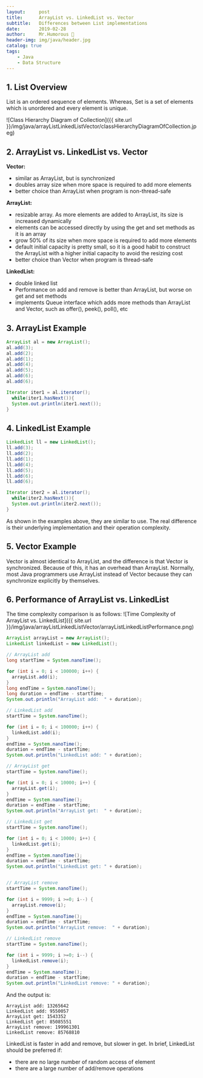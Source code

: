 ```yaml
---
layout:     post
title:      ArrayList vs. LinkedList vs. Vector
subtitle:   Differences between List implementations
date:       2019-02-28
author:     Mr.Humorous 🥘
header-img: img/java/header.jpg
catalog: true
tags:
    - Java
    - Data Structure
---
```


## 1. List Overview
List is an ordered sequence of elements. Whereas, Set is a set of elements which is unordered and every element is unique.

![Class Hierarchy Diagram of Collection]({{ site.url }}/img/java/arrayListLinkedListVector/classHierarchyDiagramOfCollection.jpeg)

## 2. ArrayList vs. LinkedList vs. Vector
__Vector:__
- similar as ArrayList, but is synchronized
- doubles array size when more space is required to add more elements
- better choice than ArrayList when program is non-thread-safe

__ArrayList:__
- resizable array. As more elements are added to ArrayList, its size is increased dynamically
- elements can be accessed directly by using the get and set methods as it is an array
- grow 50% of its size when more space is required to add more elements
- default initial capacity is pretty small, so it is a good habit to construct the ArrayList with a higher initial capacity to avoid the resizing cost
- better choice than Vector when program is thread-safe

__LinkedList:__
- double linked list
- Performance on add and remove is better than ArrayList, but worse on get and set methods
- implements Queue interface which adds more methods than ArrayList and Vector, such as offer(), peek(), poll(), etc

## 3. ArrayList Example
```java
ArrayList al = new ArrayList();
al.add(3);
al.add(2);
al.add(1);
al.add(4);
al.add(5);
al.add(6);
al.add(6);

Iterator iter1 = al.iterator();
  while(iter1.hasNext()){
  System.out.println(iter1.next());
}
```

## 4. LinkedList Example
```java
LinkedList ll = new LinkedList();
ll.add(3);
ll.add(2);
ll.add(1);
ll.add(4);
ll.add(5);
ll.add(6);
ll.add(6);

Iterator iter2 = al.iterator();
  while(iter2.hasNext()){
  System.out.println(iter2.next());
}
```

As shown in the examples above, they are similar to use. The real difference is their underlying implementation and their operation complexity.

## 5. Vector Example
Vector is almost identical to ArrayList, and the difference is that Vector is synchronized. Because of this, it has an overhead than ArrayList. Normally, most Java programmers use ArrayList instead of Vector because they can synchronize explicitly by themselves.

## 6. Performance of ArrayList vs. LinkedList
The time complexity comparison is as follows:
![Time Complexity of ArrayList vs. LinkedList]({{ site.url }}/img/java/arrayListLinkedListVector/arrayListLinkedListPerformance.png)

```java
ArrayList arrayList = new ArrayList();
LinkedList linkedList = new LinkedList();

// ArrayList add
long startTime = System.nanoTime();

for (int i = 0; i < 100000; i++) {
  arrayList.add(i);
}
long endTime = System.nanoTime();
long duration = endTime - startTime;
System.out.println("ArrayList add:  " + duration);

// LinkedList add
startTime = System.nanoTime();

for (int i = 0; i < 100000; i++) {
  linkedList.add(i);
}
endTime = System.nanoTime();
duration = endTime - startTime;
System.out.println("LinkedList add: " + duration);

// ArrayList get
startTime = System.nanoTime();

for (int i = 0; i < 10000; i++) {
  arrayList.get(i);
}
endTime = System.nanoTime();
duration = endTime - startTime;
System.out.println("ArrayList get:  " + duration);

// LinkedList get
startTime = System.nanoTime();

for (int i = 0; i < 10000; i++) {
  linkedList.get(i);
}
endTime = System.nanoTime();
duration = endTime - startTime;
System.out.println("LinkedList get: " + duration);


// ArrayList remove
startTime = System.nanoTime();

for (int i = 9999; i >=0; i--) {
  arrayList.remove(i);
}
endTime = System.nanoTime();
duration = endTime - startTime;
System.out.println("ArrayList remove:  " + duration);

// LinkedList remove
startTime = System.nanoTime();

for (int i = 9999; i >=0; i--) {
  linkedList.remove(i);
}
endTime = System.nanoTime();
duration = endTime - startTime;
System.out.println("LinkedList remove: " + duration);
```

And the output is:
```
ArrayList add: 13265642
LinkedList add: 9550057
ArrayList get: 1543352
LinkedList get: 85085551
ArrayList remove: 199961301
LinkedList remove: 85768810
```

LinkedList is faster in add and remove, but slower in get. In brief, LinkedList should be preferred if:
- there are no large number of random access of element
- there are a large number of add/remove operations
